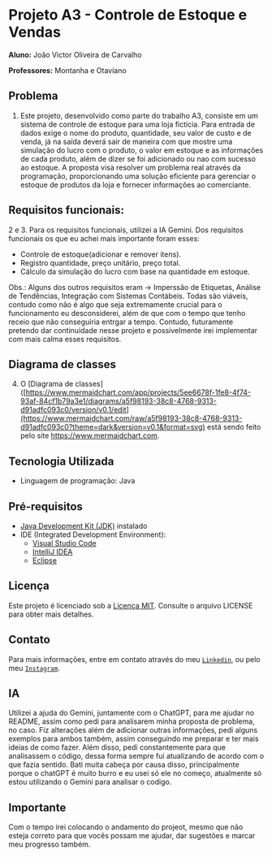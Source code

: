 # Projeto A3 - Controle de Estoque e Vendas

**Aluno:** João Victor Oliveira de Carvalho

**Professores:** Montanha e Otaviano

## Problema

1. Este projeto, desenvolvido como parte do trabalho A3, consiste em um sistema de controle de estoque para uma loja fictícia. Para entrada de dados exige o nome do produto, quantidade, seu valor de custo e de venda, já na saída deverá sair de maneira com que mostre uma simulação do lucro com o produto, o valor em estoque e as informações de cada produto, além de dizer se foi adicionado ou nao com sucesso ao estoque. A proposta visa resolver um problema real através da programação, proporcionando uma solução eficiente para gerenciar o estoque de produtos da loja e fornecer informações ao comerciante.

## Requisitos funcionais:

2 e 3. Para os requisitos funcionais, utilizei a IA Gemini. Dos requisitos funcionais os que eu achei mais importante foram esses:
- Controle de estoque(adicionar e remover itens).
- Registro quantidade, preço unitário, preço total.
- Cálculo da simulação do lucro com base na quantidade em estoque.

Obs.: Alguns dos outros requisitos eram -> Imperssão de Etiquetas, Análise de Tendências, Integração com Sistemas Contábeis. Todas são viáveis, contudo como não é algo que seja extremamente crucial para o funcionamento eu desconsiderei, além de que com o tempo que tenho receio que não conseguiria entrgar a tempo. Contudo, futuramente pretendo dar continuidade nesse projeto e possivelmente irei implementar com mais calma esses requisitos.

## Diagrama de classes

4. O [Diagrama de classes]([https://www.mermaidchart.com/app/projects/5ee6678f-1fe8-4f74-93af-84cf1b79a3e1/diagrams/a5f98193-38c8-4768-9313-d91adfc093c0/version/v0.1/edit](https://www.mermaidchart.com/raw/a5f98193-38c8-4768-9313-d91adfc093c0?theme=dark&version=v0.1&format=svg) está sendo feito pelo site https://www.mermaidchart.com.

## Tecnologia Utilizada

- Linguagem de programação: Java

## Pré-requisitos

- [Java Development Kit (JDK)](https://www.oracle.com/java/technologies/downloads/) instalado
- IDE (Integrated Development Environment):
  - [Visual Studio Code](https://code.visualstudio.com/download)
  - [IntelliJ IDEA](https://www.jetbrains.com/pt-br/idea/nextversion/)
  - [Eclipse](https://www.eclipse.org/downloads/packages/installer)

## Licença

Este projeto é licenciado sob a [Licença MIT](https://opensource.org/licenses/MIT). Consulte o arquivo LICENSE para obter mais detalhes.

## Contato

Para mais informações, entre em contato através do meu [`Linkedin`](https://www.linkedin.com/in/joaokrv), ou pelo meu [`Instagram`](https://www.instagram.com/joaokrv).

## IA

Utilizei a ajuda do Gemini, juntamente com o ChatGPT, para me ajudar no README, assim como pedi para analisarem minha proposta de problema, no caso. Fiz alterações além de adicionar outras informações, pedi alguns exemplos para ambos também, assim conseguindo me preparar e ter mais ideias de como fazer. Além disso, pedi constantemente para que analisassem o código, dessa forma sempre fui atualizando de acordo com o que fazia sentido. Bati muita cabeça por causa disso, principalmente porque o chatGPT é muito burro e eu usei só ele no começo, atualmente só estou utilizando o Gemini para analisar o codigo.

## Importante

Com o tempo irei colocando o andamento do projeot, mesmo que não esteja correto para que vocês possam me ajudar, dar sugestões e marcar meu progresso também.
